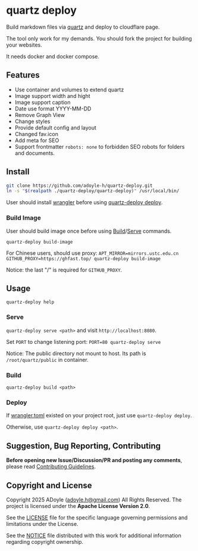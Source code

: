 # quartz deploy

Build markdown files via [quartz](https://github.com/jackyzha0/quartz) and deploy to cloudflare page.

The tool only work for my demands. You should fork the project for building your websites.

It needs docker and docker compose.

## Features

- Use container and volumes to extend quartz
- Image support width and hight
- Image support caption
- Date use format YYYY-MM-DD
- Remove Graph View
- Change styles
- Provide default config and layout
- Changed fav.icon
- Add meta for SEO
- Support frontmatter `robots: none` to forbidden SEO robots for folders and documents.

## Install

```sh
git clone https://github.com/adoyle-h/quartz-deploy.git
ln -s "$(realpath ./quartz-deploy/quartz-deploy)" /usr/local/bin/
```

User should install [wrangler](https://developers.cloudflare.com/workers/wrangler/install-and-update/) before using [quartz-deploy deploy](#deploy).

### Build Image

User should build image once before using [Build](#build)/[Serve](#serve) commands.

`quartz-deploy build-image`

For Chinese users, should use proxy: `APT_MIRROR=mirrors.ustc.edu.cn GITHUB_PROXY=https://ghfast.top/ quartz-deploy build-image`

Notice: the last "/" is required for `GITHUB_PROXY`.

## Usage

`quartz-deploy help`

### Serve

`quartz-deploy serve <path>` and visit `http://localhost:8080`.

Set `PORT` to change listening port: `PORT=80 quartz-deploy serve`

Notice: The public directory not mount to host. Its path is `/root/quartz/public` in container.

### Build

`quartz-deploy build <path>`

### Deploy

If [wrangler.toml](https://developers.cloudflare.com/workers/wrangler/configuration/) existed on your project root, just use `quartz-deploy deploy`.

Otherwise, use `quartz-deploy deploy <path>`.

## Suggestion, Bug Reporting, Contributing

**Before opening new Issue/Discussion/PR and posting any comments**, please read [Contributing Guidelines](https://gcg.adoyle.me/CONTRIBUTING).

## Copyright and License

Copyright 2025 ADoyle (adoyle.h@gmail.com) All Rights Reserved.
The project is licensed under the **Apache License Version 2.0**.

See the [LICENSE][] file for the specific language governing permissions and limitations under the License.

See the [NOTICE][] file distributed with this work for additional information regarding copyright ownership.


<!-- links -->

[LICENSE]: ./LICENSE
[NOTICE]: ./NOTICE
